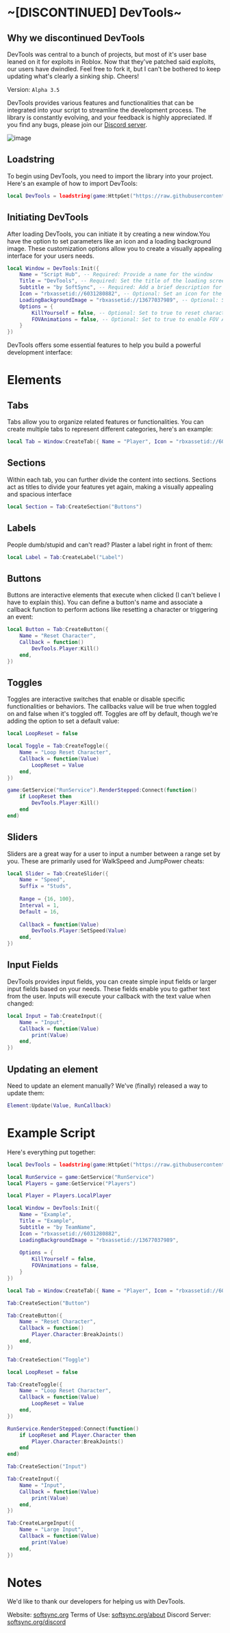 # ~[DISCONTINUED] DevTools~

## Why we discontinued DevTools
DevTools was central to a bunch of projects, but most of it's user base leaned on it for exploits in Roblox. Now that they've patched said exploits, our users have dwindled. Feel free to fork it, but I can't be bothered to keep updating what's clearly a sinking ship. Cheers!

Version: `Alpha 3.5`

DevTools provides various features and functionalities that can be integrated into your script to streamline the development process. The library is constantly evolving, and your feedback is highly appreciated. If you find any bugs, please join our [Discord server](https://discord.com/invite/RZHFJjXd3m).

![image](DevTools_Alpha_Banner.png)

## Loadstring

To begin using DevTools, you need to import the library into your project. Here's an example of how to import DevTools:

```lua
local DevTools = loadstring(game:HttpGet("https://raw.githubusercontent.com/05-4/DevTools/main/index.lua"))()
```

## Initiating DevTools

After loading DevTools, you can initiate it by creating a new window.You have the option to set parameters like an icon and a loading background image. These customization options allow you to create a visually appealing interface for your users needs.

```lua
local Window = DevTools:Init({
    Name = "Script Hub", -- Required: Provide a name for the window
    Title = "DevTools", -- Required: Set the title of the loading screen
    Subtitle = "by SoftSync", -- Required: Add a brief description for the loading screen
    Icon = "rbxassetid://6031280882", -- Optional: Set an icon for the window
    LoadingBackgroundImage = "rbxassetid://13677037989", -- Optional: Set a background image for the loading screen
    Options = {
        KillYourself = false, -- Optional: Set to true to reset character on launch
        FOVAnimations = false, -- Optional: Set to true to enable FOV Animations
    }
})
```

DevTools offers some essential features to help you build a powerful development interface:

# Elements
## Tabs

Tabs allow you to organize related features or functionalities. You can create multiple tabs to represent different categories, here's an example:

```lua
local Tab = Window:CreateTab({ Name = "Player", Icon = "rbxassetid://6034287594" })
```

## Sections

Within each tab, you can further divide the content into sections. Sections act as titles to divide your features yet again, making a visually appealing and spacious interface

```lua
local Section = Tab:CreateSection("Buttons")
```

## Labels

People dumb/stupid and can't read? Plaster a label right in front of them:

```lua
local Label = Tab:CreateLabel("Label")
```

## Buttons

Buttons are interactive elements that execute when clicked (I can't believe I have to explain this). You can define a button's name and associate a callback function to perform actions like resetting a character or triggering an event:

```lua
local Button = Tab:CreateButton({
    Name = "Reset Character",
    Callback = function()
        DevTools.Player:Kill()
    end,
})
```

## Toggles

Toggles are interactive switches that enable or disable specific functionalities or behaviors. The callbacks value will be true when toggled on and false when it's toggled off. Toggles are off by default, though we're adding the option to set a default value: 

```lua
local LoopReset = false

local Toggle = Tab:CreateToggle({
    Name = "Loop Reset Character",
    Callback = function(Value)
        LoopReset = Value
    end,
})

game:GetService("RunService").RenderStepped:Connect(function()
	if LoopReset then
		DevTools.Player:Kill()
	end
end)
```

## Sliders

Sliders are a great way for a user to input a number between a range set by you. These are primarily used for WalkSpeed and JumpPower cheats:

```lua
local Slider = Tab:CreateSlider({
	Name = "Speed",
	Suffix = "Studs",
	
	Range = {16, 100},
	Interval = 1,
	Default = 16,
	
	Callback = function(Value)
		DevTools.Player:SetSpeed(Value)
	end,
})
```

## Input Fields

DevTools provides input fields, you can create simple input fields or larger input fields based on your needs. These fields enable you to gather text from the user. Inputs will execute your callback with the text value when changed:

```lua
local Input = Tab:CreateInput({
    Name = "Input",
    Callback = function(Value)
        print(Value)
    end,
})
```

## Updating an element

Need to update an element manually? We've (finally) released a way to update them:

```lua
Element:Update(Value, RunCallback)
```

# Example Script

Here's everything put together:

```lua
local DevTools = loadstring(game:HttpGet("https://raw.githubusercontent.com/05-4/DevTools/main/index.lua"))()

local RunService = game:GetService("RunService")
local Players = game:GetService("Players")

local Player = Players.LocalPlayer

local Window = DevTools:Init({
	Name = "Example",
	Title = "Example",
	Subtitle = "by TeamName",
	Icon = "rbxassetid://6031280882",
	LoadingBackgroundImage = "rbxassetid://13677037989",
	
	Options = {
		KillYourself = false,
		FOVAnimations = false,
	}
})

local Tab = Window:CreateTab({ Name = "Player", Icon = "rbxassetid://6034287594" })

Tab:CreateSection("Button")

Tab:CreateButton({
	Name = "Reset Character",
	Callback = function()
		Player.Character:BreakJoints()
	end,
})

Tab:CreateSection("Toggle")

local LoopReset = false

Tab:CreateToggle({
	Name = "Loop Reset Character",
	Callback = function(Value)
		LoopReset = Value
	end,
})

RunService.RenderStepped:Connect(function()
	if LoopReset and Player.Character then
		Player.Character:BreakJoints()
	end
end)

Tab:CreateSection("Input")

Tab:CreateInput({
	Name = "Input",
	Callback = function(Value)
		print(Value)
	end,
})

Tab:CreateLargeInput({
	Name = "Large Input",
	Callback = function(Value)
		print(Value)
	end,
})
```

# Notes

We'd like to thank our developers for helping us with DevTools.

Website: [softsync.org](https://softsync.org)
Terms of Use: [softsync.org/about](https://softsync.org/about)
Discord Server: [softsync.org/discord](https://softsync.org/discord)
